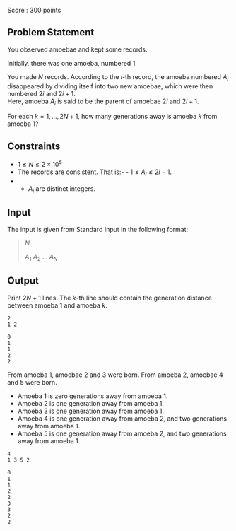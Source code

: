 Score : $300$ points

## Problem Statement

You observed amoebae and kept some records.

Initially, there was one amoeba, numbered $1$.

You made $N$ records. According to the $i$-th record, the amoeba numbered $A_i$ disappeared by dividing itself into two new amoebae, which were then numbered $2i$ and $2i+1$.<br>
Here, amoeba $A_i$ is said to be the parent of amoebae $2i$ and $2i+1$.

For each $k=1,\ldots,2N+1$, how many generations away is amoeba $k$ from amoeba $1$?

## Constraints

- $1 \leq N \leq 2\times 10^5$
- The records are consistent. That is:-   - $1\leq A_i \leq 2i-1$.
-   - $A_i$ are distinct integers.

## Input

The input is given from Standard Input in the following format:

> $N$
> 
> $A_1$ $A_2$ $\ldots$ $A_N$

## Output

Print $2N+1$ lines. The $k$-th line should contain the generation distance between amoeba $1$ and amoeba $k$.

```input1
2
1 2
```

```output1
0
1
1
2
2
```

From amoeba $1$, amoebae $2$ and $3$ were born. From amoeba $2$, amoebae $4$ and $5$ were born.

- Amoeba $1$ is zero generations away from amoeba $1$.
- Amoeba $2$ is one generation away from amoeba $1$.
- Amoeba $3$ is one generation away from amoeba $1$.
- Amoeba $4$ is one generation away from amoeba $2$, and two generations away from amoeba $1$.
- Amoeba $5$ is one generation away from amoeba $2$, and two generations away from amoeba $1$.

```input2
4
1 3 5 2
```

```output2
0
1
1
2
2
3
3
2
2
```